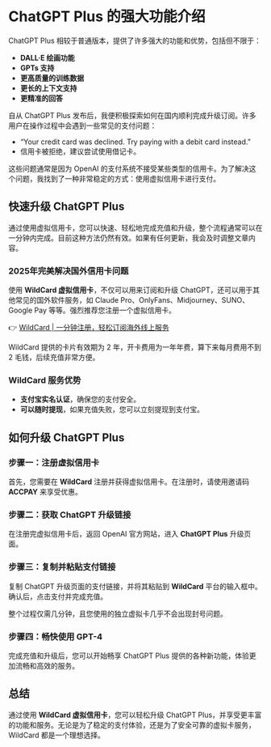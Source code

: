 # ChatGPT Plus 的强大功能介绍

ChatGPT Plus 相较于普通版本，提供了许多强大的功能和优势，包括但不限于：

- **DALL·E 绘画功能**
- **GPTs 支持**
- **更高质量的训练数据**
- **更长的上下文支持**
- **更精准的回答**

自从 ChatGPT Plus 发布后，我便积极探索如何在国内顺利完成升级订阅。许多用户在操作过程中会遇到一些常见的支付问题：

- “Your credit card was declined. Try paying with a debit card instead.”
- 信用卡被拒绝，建议尝试使用借记卡。

这些问题通常是因为 OpenAI 的支付系统不接受某些类型的信用卡。为了解决这个问题，我找到了一种非常稳定的方式：使用虚拟信用卡进行支付。

## 快速升级 ChatGPT Plus

通过使用虚拟信用卡，您可以快速、轻松地完成充值和升级，整个流程通常可以在一分钟内完成。目前这种方法仍然有效。如果有任何更新，我会及时调整文章内容。

### 2025年完美解决国外信用卡问题

使用 **WildCard 虚拟信用卡**，不仅可以用来订阅和升级 ChatGPT，还可以用于其他常见的国外软件服务，如 Claude Pro、OnlyFans、Midjourney、SUNO、Google Pay 等等。强烈推荐您注册一个虚拟信用卡。

👉 [WildCard | 一分钟注册，轻松订阅海外线上服务](https://bbtdd.com/WildCard)

WildCard 提供的卡片有效期为 2 年，开卡费用为一年年费，算下来每月费用不到 2 毛钱，后续充值非常方便。

### WildCard 服务优势

- **支付宝实名认证**，确保您的支付安全。
- **可以随时提现**，如果充值失败，您可以立刻提现到支付宝。

## 如何升级 ChatGPT Plus

### 步骤一：注册虚拟信用卡

首先，您需要在 **WildCard** 注册并获得虚拟信用卡。在注册时，请使用邀请码 **ACCPAY** 来享受优惠。

### 步骤二：获取 ChatGPT 升级链接

在注册完虚拟信用卡后，返回 OpenAI 官方网站，进入 **ChatGPT Plus** 升级页面。

### 步骤三：复制并粘贴支付链接

复制 ChatGPT 升级页面的支付链接，并将其粘贴到 **WildCard** 平台的输入框中。确认后，点击支付并完成充值。

整个过程仅需几分钟，且您使用的独立虚拟卡几乎不会出现封号问题。

### 步骤四：畅快使用 GPT-4

完成充值和升级后，您可以开始畅享 ChatGPT Plus 提供的各种新功能，体验更加流畅和高效的服务。

## 总结

通过使用 **WildCard 虚拟信用卡**，您可以轻松升级 ChatGPT Plus，并享受更丰富的功能和服务。无论是为了稳定的支付体验，还是为了安全可靠的虚拟卡服务，WildCard 都是一个理想选择。